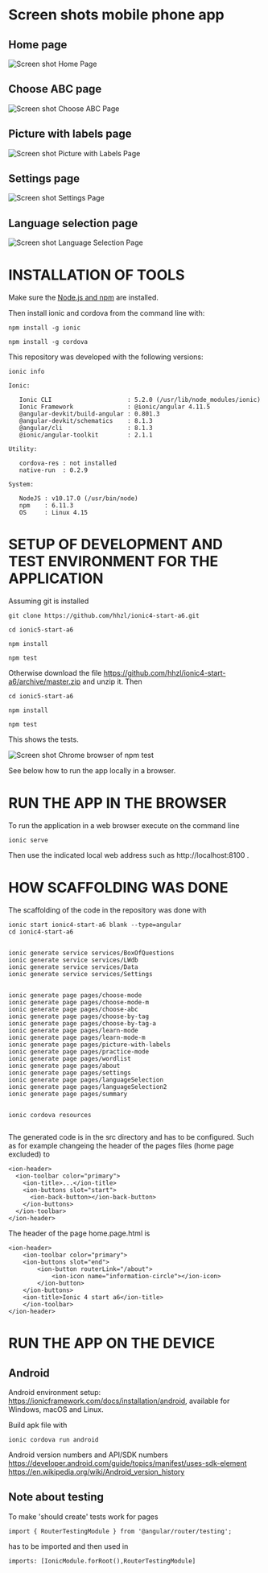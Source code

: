 # Screen shots mobile phone app

## Home page
![Screen shot Home Page](doc/HomePage_2020-01-09.png)

## Choose ABC page
![Screen shot Choose ABC Page](doc/ChooseABCPage_2020-01-09.png)

## Picture with labels page
![Screen shot Picture with Labels Page](doc/Picture_with_Labels_Page_2020-01-09.png)

## Settings page
![Screen shot Settings Page](doc/SettingsPage_2020-01-09.png)

## Language selection page
![Screen shot Language Selection Page](doc/LanguageSelection2_2020-01-09.png)


# INSTALLATION OF TOOLS

Make sure the [Node.js and npm](https://nodejs.org/en/) are installed.

Then install ionic and cordova from the command line with:

    npm install -g ionic

    npm install -g cordova

This repository was developed with the following versions:

````
ionic info

Ionic:

   Ionic CLI                     : 5.2.0 (/usr/lib/node_modules/ionic)
   Ionic Framework               : @ionic/angular 4.11.5
   @angular-devkit/build-angular : 0.801.3
   @angular-devkit/schematics    : 8.1.3
   @angular/cli                  : 8.1.3
   @ionic/angular-toolkit        : 2.1.1

Utility:

   cordova-res : not installed
   native-run  : 0.2.9 

System:

   NodeJS : v10.17.0 (/usr/bin/node)
   npm    : 6.11.3
   OS     : Linux 4.15
````

# SETUP OF DEVELOPMENT AND TEST ENVIRONMENT FOR THE APPLICATION

Assuming git is installed

    git clone https://github.com/hhzl/ionic4-start-a6.git

    cd ionic5-start-a6

    npm install

    npm test

Otherwise download the file https://github.com/hhzl/ionic4-start-a6/archive/master.zip and unzip it. Then

    cd ionic5-start-a6

    npm install

    npm test

This shows the tests. 

![Screen shot Chrome browser of npm test](doc/ionic4_start_blank_a5_npm_test_2020-01-10.png)

See below how to run the app locally in a browser.


# RUN THE APP IN THE BROWSER
To run the application in a web browser execute on the command line

    ionic serve

Then use the indicated local web address such as http://localhost:8100 .


# HOW SCAFFOLDING WAS DONE

The scaffolding of the code in the repository was done with

````
ionic start ionic4-start-a6 blank --type=angular
cd ionic4-start-a6


ionic generate service services/BoxOfQuestions
ionic generate service services/LWdb
ionic generate service services/Data
ionic generate service services/Settings


ionic generate page pages/choose-mode
ionic generate page pages/choose-mode-m
ionic generate page pages/choose-abc
ionic generate page pages/choose-by-tag
ionic generate page pages/choose-by-tag-a
ionic generate page pages/learn-mode
ionic generate page pages/learn-mode-m
ionic generate page pages/picture-with-labels
ionic generate page pages/practice-mode
ionic generate page pages/wordlist
ionic generate page pages/about
ionic generate page pages/settings
ionic generate page pages/languageSelection
ionic generate page pages/languageSelection2
ionic generate page pages/summary


ionic cordova resources
 
````


The generated code is in the src directory and has to be configured. Such as for example changeing the header of the pages files (home page excluded) to

````
<ion-header>
  <ion-toolbar color="primary">
    <ion-title>...</ion-title>
    <ion-buttons slot="start">
      <ion-back-button></ion-back-button>
    </ion-buttons>
  </ion-toolbar>
</ion-header>
````

The header of the page home.page.html is

````
<ion-header>
    <ion-toolbar color="primary">
    <ion-buttons slot="end">
        <ion-button routerLink="/about">
            <ion-icon name="information-circle"></ion-icon>
        </ion-button>
    </ion-buttons>
    <ion-title>Ionic 4 start a6</ion-title>
    </ion-toolbar>
</ion-header>
````




# RUN THE APP ON THE DEVICE

   
## Android

Android environment setup: https://ionicframework.com/docs/installation/android, available for Windows, macOS and Linux.

Build apk file with

    ionic cordova run android


Android version numbers and API/SDK numbers
https://developer.android.com/guide/topics/manifest/uses-sdk-element
https://en.wikipedia.org/wiki/Android_version_history

## Note about testing

To make 'should create' tests work for pages
````
import { RouterTestingModule } from '@angular/router/testing';
````
has to be imported and then used in
````
imports: [IonicModule.forRoot(),RouterTestingModule]
````

